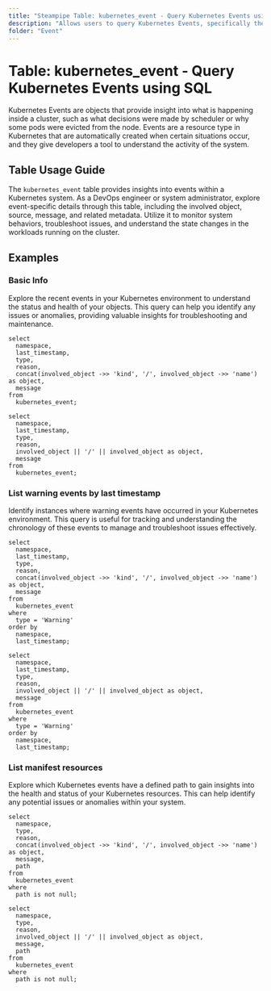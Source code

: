 ```yaml
---
title: "Steampipe Table: kubernetes_event - Query Kubernetes Events using SQL"
description: "Allows users to query Kubernetes Events, specifically the details of events occurring within a Kubernetes system, providing insights into system behaviors and potential issues."
folder: "Event"
---
```


# Table: kubernetes_event - Query Kubernetes Events using SQL

Kubernetes Events are objects that provide insight into what is happening inside a cluster, such as what decisions were made by scheduler or why some pods were evicted from the node. Events are a resource type in Kubernetes that are automatically created when certain situations occur, and they give developers a tool to understand the activity of the system.

## Table Usage Guide

The `kubernetes_event` table provides insights into events within a Kubernetes system. As a DevOps engineer or system administrator, explore event-specific details through this table, including the involved object, source, message, and related metadata. Utilize it to monitor system behaviors, troubleshoot issues, and understand the state changes in the workloads running on the cluster.

## Examples

### Basic Info
Explore the recent events in your Kubernetes environment to understand the status and health of your objects. This query can help you identify any issues or anomalies, providing valuable insights for troubleshooting and maintenance.

```sql+postgres
select
  namespace,
  last_timestamp,
  type,
  reason,
  concat(involved_object ->> 'kind', '/', involved_object ->> 'name') as object,
  message
from
  kubernetes_event;
```

```sql+sqlite
select
  namespace,
  last_timestamp,
  type,
  reason,
  involved_object || '/' || involved_object as object,
  message
from
  kubernetes_event;
```

### List warning events by last timestamp
Identify instances where warning events have occurred in your Kubernetes environment. This query is useful for tracking and understanding the chronology of these events to manage and troubleshoot issues effectively.

```sql+postgres
select
  namespace,
  last_timestamp,
  type,
  reason,
  concat(involved_object ->> 'kind', '/', involved_object ->> 'name') as object,
  message
from
  kubernetes_event
where
  type = 'Warning'
order by
  namespace,
  last_timestamp;
```

```sql+sqlite
select
  namespace,
  last_timestamp,
  type,
  reason,
  involved_object || '/' || involved_object as object,
  message
from
  kubernetes_event
where
  type = 'Warning'
order by
  namespace,
  last_timestamp;
```

### List manifest resources
Explore which Kubernetes events have a defined path to gain insights into the health and status of your Kubernetes resources. This can help identify any potential issues or anomalies within your system.

```sql+postgres
select
  namespace,
  type,
  reason,
  concat(involved_object ->> 'kind', '/', involved_object ->> 'name') as object,
  message,
  path
from
  kubernetes_event
where
  path is not null;
```

```sql+sqlite
select
  namespace,
  type,
  reason,
  involved_object || '/' || involved_object as object,
  message,
  path
from
  kubernetes_event
where
  path is not null;
```
